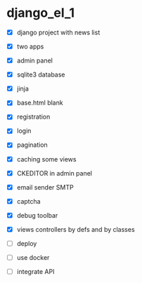 # django_el_1

- [X] django project with news list
- [X] two apps
- [X] admin panel
- [X] sqlite3 database
- [X] jinja
- [X] base.html blank 
- [X] registration
- [X] login
- [X] pagination
- [X] caching some views
- [X] CKEDITOR in admin panel
- [X] email sender SMTP
- [X] captcha
- [X] debug toolbar
- [X] views controllers by defs and by classes
- [ ] deploy
- [ ] use docker
- [ ] integrate API 

